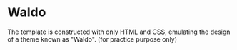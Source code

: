 # Waldo
The template is constructed with only HTML and CSS, emulating the design of a theme known as "Waldo". (for practice purpose only)

